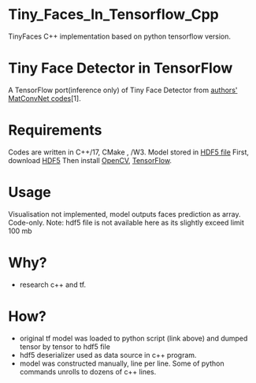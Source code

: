# Tiny_Faces_In_Tensorflow_Cpp
TinyFaces C++ implementation  based on  python tensorflow version.
# Tiny Face Detector in TensorFlow

 A TensorFlow port(inference only) of Tiny Face Detector from [authors' MatConvNet codes](https://github.com/peiyunh/tiny)[1].

# Requirements

Codes are written in C++/17, CMake , /W3. Model stored in [HDF5 file](https://bitbucket.org/ingerdev/tinyfacemodel/src/master/Model/weights.h5)
First, download [HDF5](https://support.hdfgroup.org/HDF5/release/obtain518.html)
Then install [OpenCV](https://github.com/opencv/opencv), [TensorFlow](https://www.tensorflow.org/).

# Usage
Visualisation not implemented, model outputs faces prediction as array. Code-only.
Note: hdf5 file is not available here as its slightly exceed limit 100 mb

# Why?

- research c++ and tf.

# How?

- original tf model was loaded to python script (link above) and dumped tensor by tensor to hdf5 file
- hdf5 deserializer used as data source in c++ program.
- model was constructed manually, line per line. Some of python commands unrolls to dozens of c++ lines.
